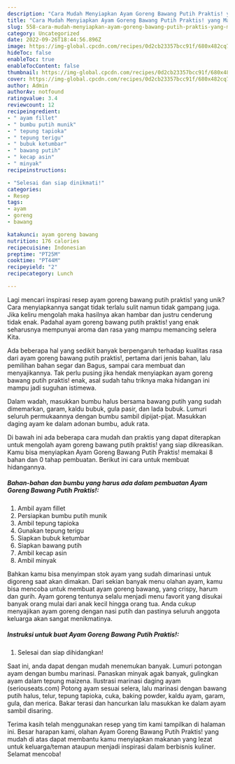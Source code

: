```yaml
---
description: "Cara Mudah Menyiapkan Ayam Goreng Bawang Putih Praktis! yang Mantap"
title: "Cara Mudah Menyiapkan Ayam Goreng Bawang Putih Praktis! yang Mantap"
slug: 558-cara-mudah-menyiapkan-ayam-goreng-bawang-putih-praktis-yang-mantap
category: Uncategorized
date: 2022-09-26T18:44:56.896Z
image: https://img-global.cpcdn.com/recipes/0d2cb23357bcc91f/680x482cq70/ayam-goreng-bawang-putih-praktis-foto-resep-utama.jpg
hideToc: false
enableToc: true
enableTocContent: false
thumbnail: https://img-global.cpcdn.com/recipes/0d2cb23357bcc91f/680x482cq70/ayam-goreng-bawang-putih-praktis-foto-resep-utama.jpg
cover: https://img-global.cpcdn.com/recipes/0d2cb23357bcc91f/680x482cq70/ayam-goreng-bawang-putih-praktis-foto-resep-utama.jpg
author: Admin
authorAv: notfound
ratingvalue: 3.4
reviewcount: 12
recipeingredient:
- " ayam fillet"
- " bumbu putih munik"
- " tepung tapioka"
- " tepung terigu"
- " bubuk ketumbar"
- " bawang putih"
- " kecap asin"
- " minyak"
recipeinstructions:

- "Selesai dan siap dinikmati!"
categories:
- Resep
tags:
- ayam
- goreng
- bawang

katakunci: ayam goreng bawang 
nutrition: 176 calories
recipecuisine: Indonesian
preptime: "PT25M"
cooktime: "PT44M"
recipeyield: "2"
recipecategory: Lunch

---
```





Lagi mencari inspirasi resep ayam goreng bawang putih praktis! yang unik? Cara menyiapkannya sangat tidak terlalu sulit namun tidak gampang juga. Jika keliru mengolah maka hasilnya akan hambar dan justru cenderung tidak enak. Padahal ayam goreng bawang putih praktis! yang enak seharusnya mempunyai aroma dan rasa yang mampu memancing selera Kita.





Ada beberapa hal yang sedikit banyak berpengaruh terhadap kualitas rasa dari ayam goreng bawang putih praktis!, pertama dari jenis bahan, lalu pemilihan bahan segar dan Bagus, sampai cara membuat dan menyajikannya. Tak perlu pusing jika hendak menyiapkan ayam goreng bawang putih praktis! enak,      asal sudah tahu triknya maka hidangan ini mampu jadi suguhan istimewa.














Dalam wadah, masukkan bumbu halus bersama bawang putih yang sudah dimemarkan, garam, kaldu bubuk, gula pasir, dan lada bubuk. Lumuri seluruh permukaannya dengan bumbu sambil dipijat-pijat. Masukkan daging ayam ke dalam adonan bumbu, aduk rata.






Di bawah ini ada beberapa cara mudah dan praktis yang dapat diterapkan untuk mengolah ayam goreng bawang putih praktis! yang siap dikreasikan. Kamu bisa menyiapkan Ayam Goreng Bawang Putih Praktis! memakai 8 bahan dan 0 tahap pembuatan. Berikut ini cara untuk membuat hidangannya.

<!--inarticleads1-->

##### Bahan-bahan dan bumbu yang harus ada dalam pembuatan Ayam Goreng Bawang Putih Praktis!:

1. Ambil  ayam fillet
1. Persiapkan  bumbu putih munik
1. Ambil  tepung tapioka
1. Gunakan  tepung terigu
1. Siapkan  bubuk ketumbar
1. Siapkan  bawang putih
1. Ambil  kecap asin
1. Ambil  minyak


Bahkan kamu bisa menyimpan stok ayam yang sudah dimarinasi untuk digoreng saat akan dimakan. Dari sekian banyak menu olahan ayam, kamu bisa mencoba untuk membuat ayam goreng bawang, yang crispy, harum dan gurih. Ayam goreng tentunya selalu menjadi menu favorit yang disukai banyak orang mulai dari anak kecil hingga orang tua. Anda cukup menyajikan ayam goreng dengan nasi putih dan pastinya seluruh anggota keluarga akan sangat menikmatinya. 

<!--inarticleads2-->

##### Instruksi untuk buat Ayam Goreng Bawang Putih Praktis!:


1. Selesai dan siap dihidangkan!

Saat ini, anda dapat dengan mudah menemukan banyak. Lumuri potongan ayam dengan bumbu marinasi. Panaskan minyak agak banyak, gulingkan ayam dalam tepung maizena. Ilustrasi marinasi daging ayam (seriouseats.com) Potong ayam sesuai selera, lalu marinasi dengan bawang putih halus, telur, tepung tapioka, cuka, baking powder, kaldu ayam, garam, gula, dan merica. Bakar terasi dan hancurkan lalu masukkan ke dalam ayam sambil disaring. 

Terima kasih telah menggunakan resep yang tim kami tampilkan di halaman ini. Besar harapan kami, olahan Ayam Goreng Bawang Putih Praktis! yang mudah di atas dapat membantu kamu menyiapkan makanan yang lezat untuk keluarga/teman ataupun menjadi inspirasi dalam berbisnis kuliner. Selamat mencoba!
